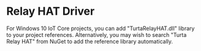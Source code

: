 # Relay HAT Driver

For Windows 10 IoT Core projects, you can add "TurtaRelayHAT.dll" library to your project references. Alternatively, you may wish to search "Turta Relay HAT" from NuGet to add the reference library automatically.